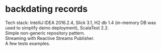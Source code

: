 # backdating records

Tech stack: IntelliJ IDEA 2016.2.4, Slick 3.1, H2 db 1.4 (in-memory DB was used to simplify demo deployment), ScalaTest 2.2.     
Simple non-generic repository pattern.  
Streaming with Reactive Streams Publisher.  
A few tests examples.  